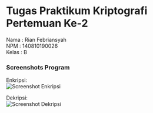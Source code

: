 # Tugas Praktikum Kriptografi Pertemuan Ke-2

Nama : Rian Febriansyah  
NPM : 140810190026  
Kelas : B  
  
### Screenshots Program

Enkripsi:  
![Screenshot Enkripsi](https://i.ibb.co/6RZ0dDB/ss-decrypt.jpg)
  
Dekripsi:  
![Screenshot Dekripsi](https://i.ibb.co/HrLQQ8q/ss-encrypt.jpg)
